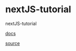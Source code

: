 # nextJS-tutorial
nextJS-tutorial

[docs](https://nextjs.org/learn/basics/create-nextjs-app)

[source](https://github.com/mytestlab123/nextJS-tutorial)
